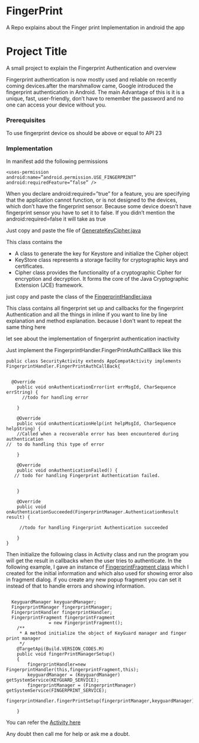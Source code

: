 # FingerPrint
A Repo explains about the Finger print Implementation in android the app
# Project Title
A small project to explain the Fingerprint Authentication and overview

Fingerprint authentication is now mostly used and reliable on recently coming devices.after the marshmallow came, Google introduced the fingerprint authentication in Android. The main Advantage of this is it is a unique, fast, user-friendly, don’t have to remember the password and no one can access your device without you.

### Prerequisites
To use fingerprint device os should be above or equal to API 23

### Implementation
In manifest add the following permissions

```
<uses-permission
android:name=”android.permission.USE_FINGERPRINT”
android:requiredFeature=”false” />

```

When you declare android:required=”true” for a feature, you are specifying that the application cannot function, or is not designed to the devices, which don’t have the fingerprint sensor. Because some device doesn’t have fingerprint sensor you have to set it to false. If you didn’t mention the android:required=false it will take as true

Just copy and paste the file of [GenerateKeyCipher.java](https://bitbucket.org/arunnfn/androidutils/src/master/app/src/main/java/me/arun/androidexploredutil/FingerPrint/GenerateKeyCipher.java)

This class contains the

* A class to generate the key for Keystore and initialize the Cipher object
* KeyStore class represents a storage facility for cryptographic keys and certificates.
* Cipher class provides the functionality of a cryptographic Cipher for encryption and decryption. It forms the core of the Java Cryptographic Extension (JCE) framework.

just copy and paste the class of the [FingerprintHandler.java](https://github.com/arunpandian22/FingerPrint/blob/master/app/src/main/java/me/arun/securitytestapp/FingerprintHandler.java)


This class contains all fingerprint set up and callbacks for the fingerprint Authentication and all the things in inline if you want to line by line explanation and method explanation. because I don't want to repeat the same thing here

let see about the implementation of fingerprint authentication inactivity

Just implement the FingerprintHandler.FingerPrintAuthCallBack like this

```
public class SecurityActivity extends AppCompatActivity implements FingerprintHandler.FingerPrintAuthCallBack{


  @Override
    public void onAuthenticationError(int errMsgId, CharSequence errString) {
      //todo for handling error

    }

    @Override
    public void onAuthenticationHelp(int helpMsgId, CharSequence helpString) {
    //Called when a recoverable error has been encountered during authentication
//  to do handling this type of error

    }

    @Override
    public void onAuthenticationFailed() {
   // todo for handling Fingerprint Authentication failed.
     

    }

    @Override
    public void onAuthenticationSucceeded(FingerprintManager.AuthenticationResult result) {

     //todo for handling Fingerprint Authentication succeeded
      
    }
}

```

Then initialize the following class in Activity class and run the program you will get the result in callbacks when the user tries to authenticate. In the following example, I gave an instance of [FingerprintFragment class](https://bitbucket.org/arunnfn/androidutils/src/master/app/src/main/java/me/arun/androidexploredutil/FingerPrint/FingerprintFragment.java) which I created for the initial information and which also used for showing error also in fragment dialog. if you create any new popup fragment you can set it instead of that to handle errors and showing information.

```

  KeyguardManager keyguardManager;
  FingerprintManager fingerprintManager;
  FingerprintHandler fingerprintHandler;
  FingerprintFragment fingerprintFragment
                = new FingerprintFragment();
    /**
     * A method initialize the object of KeyGuard manager and finger print manager
     */
    @TargetApi(Build.VERSION_CODES.M)
    public void fingerPrintManagerSetup()
    {
        fingerprintHandler=new FingerprintHandler(this,fingerprintFragment,this);
        keyguardManager = (KeyguardManager) getSystemService(KEYGUARD_SERVICE);
        fingerprintManager = (FingerprintManager) getSystemService(FINGERPRINT_SERVICE);
        fingerprintHandler.fingerPrintSetup(fingerprintManager,keyguardManager);

    }

```

You can refer the [Activity here](https://bitbucket.org/arunnfn/androidutils/src/master/app/src/main/java/me/arun/androidexploredutil/FingerPrint/SecurityActivity.java)

Any doubt then call me for help or ask me a doubt.
